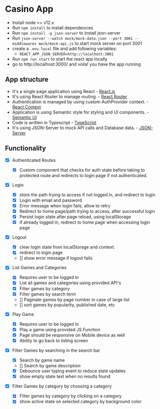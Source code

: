 # Casino App

- Install node >= v12.x
- Run `npm install` to install dependencies
- Run `npm install -g json-server` to install json-server
- Run `json-server --watch mock/mock-data.json --port 3001 --middlewares mock/mock-api.js` to start mock server on port 3001
- create a `.env.local` file and add following variables:
  - `REACT_APP_JSON_SERVER=http://localhost:3001`
- Run `npm run start` to start the react app locally
- go to http://localhost:3000/ and voila! you have the app running

## App structure

- It's a single page application using React - [React.js](https://reactjs.org/)
- It's using React Router to manage routing. - [React Router](https://reacttraining.com/react-router/web/guides/quick-start)
- Authentication is managed by using custom AuthProvider context. - [React Context](https://reactjs.org/docs/context.html)
- Application is using Semantic style for styling and UI components. - [Semantic UI](https://react.semantic-ui.com/)
- Code is written in Typescript - [TypeScript](https://www.typescriptlang.org/)
- It's using JSON-Server to mock API calls and Database data. - [JSON-Server](https://github.com/typicode/json-server)

## Functionality

- [x] Authenticated Routes
  - [x] Custom component that checks for auth state before taking to protected route and redirects to login page if not authenticated.
- [x] Login

  - [x] store the path trying to access if not logged in, and redirect to login
  - [x] Login with email and password
  - [x] Error message when login fails, allow to retry
  - [x] Redirect to home page/path trying to access, after successful login
  - [x] Persist login state after page reload, using localStorage
  - [x] if already logged in, redirect to home page when accessing login page

- [x] Logout

  - [x] clear login state from localStorage and context.
  - [x] redirect to login page
  - [] show error message if logout fails

- [x] List Games and Categories

  - [x] Requires user to be logged in
  - [x] List all games and categories using provided API's
  - [x] Filter games by category
  - [x] Filter games by search term
  - [] Paginate games by page number in case of large list
  - [] sort games by popularity, published date, etc

- [x] Play Game

  - [x] Requires user to be logged in
  - [x] Play a game using provided JS Function
  - [x] Page should be responsive on Mobile device as well
  - [x] Ability to go back to listing screen

- [x] Filter Games by searching in the search bar

  - [x] Search by game name
  - [] Search by game description
  - [x] Debounce user typing event to reduce state updates
  - [x] show empty state text when no results found

- [x] Filter Games by category by choosing a category

  - [x] Filter games by category by clicking on a category
  - [x] show active state on selected category by background color
